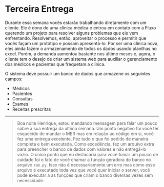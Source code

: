 # Terceira Entrega

Durante essa semana vocês estarão trabalhando diretamente com um cliente. Ele é dono de uma clínica médica e entrou em contato com a Fluxo querendo um projeto para resolver alguns problemas que ele vem enfrentando. Resolvemos, então, aproveitar o processo e permitir que vocês façam um protótipo e possam apresentá-lo. Por ser uma clínica nova, eles ainda fazem o armazenamento de todos os dados usando planilhas no excel. Porém, a demanda aumentou bastante nos último meses e, agora, o cliente tem o desejo de criar um sistema web para auxiliar o gerenciamento dos médicos e pacientes que frequetam a clínica.

O sistema deve possuir um banco de dados que armazene os seguintes campos:
- Médicos
- Pacientes
- Consultas
- Exames
- Receitas prescritas

***
> Boa noite Henrique, estou mandando mensagem para falar um pouco sobre a sua entrega da última semana. Um ponto negativo foi você ter esquecido de mandar o MER mas em relação ao código em si, você fez uma entrega excelente. Fez tudo o que foi pedido de maneira completa e bem executada. Como excedência, fez um arquivo extra para preencher o banco de dados com valores e não entregá-lo vazio. O único ponto que eu destacaria para você tomar um pouco de cuidado foi o fato de você chamar a função geradora do banco no arquivo `run.py`. Isso não é necessariamente um erro mas como esse arquivo é executado toda vez que você quer iniciar o server, você pode executar a as funções que criam o banco diversas vezes sem necessidade.